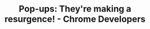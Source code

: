 ---
layout: bookmark
title: 'Pop-ups: They''re making a resurgence! - Chrome Developers'
tags:
  - Bookmarks
  - CSS
created: '2022-10-06T00:41:36.000Z'
link: >-
  https://developer.chrome.com/blog/pop-ups-theyre-making-a-resurgence#anchoring-under-development
id: 552296982
image: >-
  https://wd.imgix.net/image/Dyx9FwYgMyNqy1kMGx8Orz6q0qC3/IHKBRzh99EIGik54PRhu.jpg?auto=format&w=1521
---